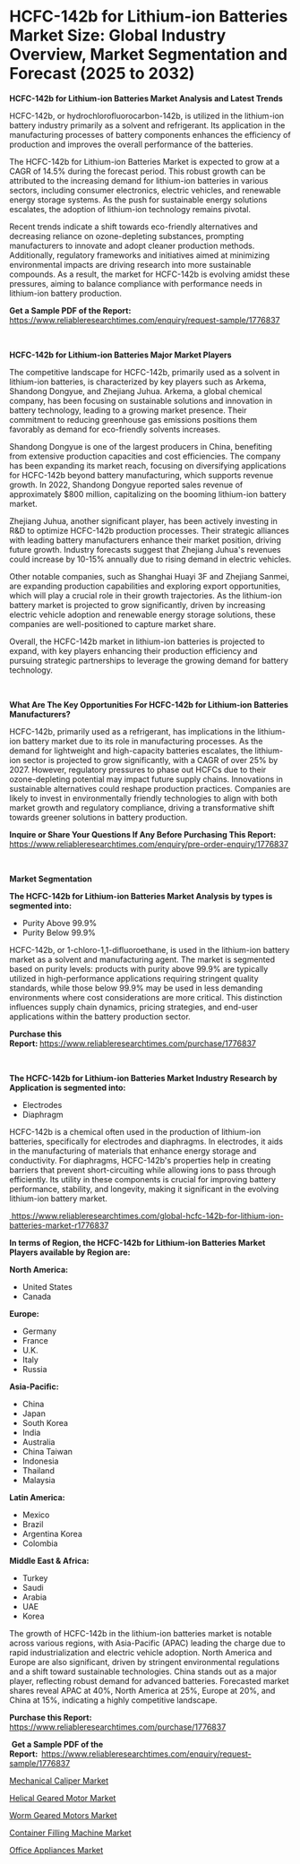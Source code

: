 <p><h1>HCFC-142b for Lithium-ion Batteries Market Size: Global Industry Overview, Market Segmentation and Forecast (2025 to 2032)</h1></p><p><strong>HCFC-142b for Lithium-ion Batteries Market Analysis and Latest Trends</strong></p>
<p><p>HCFC-142b, or hydrochlorofluorocarbon-142b, is utilized in the lithium-ion battery industry primarily as a solvent and refrigerant. Its application in the manufacturing processes of battery components enhances the efficiency of production and improves the overall performance of the batteries. </p><p>The HCFC-142b for Lithium-ion Batteries Market is expected to grow at a CAGR of 14.5% during the forecast period. This robust growth can be attributed to the increasing demand for lithium-ion batteries in various sectors, including consumer electronics, electric vehicles, and renewable energy storage systems. As the push for sustainable energy solutions escalates, the adoption of lithium-ion technology remains pivotal. </p><p>Recent trends indicate a shift towards eco-friendly alternatives and decreasing reliance on ozone-depleting substances, prompting manufacturers to innovate and adopt cleaner production methods. Additionally, regulatory frameworks and initiatives aimed at minimizing environmental impacts are driving research into more sustainable compounds. As a result, the market for HCFC-142b is evolving amidst these pressures, aiming to balance compliance with performance needs in lithium-ion battery production.</p></p>
<p><strong>Get a Sample PDF of the Report:&nbsp;</strong> <a href="https://www.reliableresearchtimes.com/enquiry/request-sample/1776837?utm_campaign=3444&utm_medium=2&utm_source=Github&utm_content=ia&utm_term=25032025&utm_id=hcfc-142b-for-lithium-ion-batteries">https://www.reliableresearchtimes.com/enquiry/request-sample/1776837</a></p>
<p>&nbsp;</p>
<p><strong>HCFC-142b for Lithium-ion Batteries Major Market Players</strong></p>
<p><p>The competitive landscape for HCFC-142b, primarily used as a solvent in lithium-ion batteries, is characterized by key players such as Arkema, Shandong Dongyue, and Zhejiang Juhua. Arkema, a global chemical company, has been focusing on sustainable solutions and innovation in battery technology, leading to a growing market presence. Their commitment to reducing greenhouse gas emissions positions them favorably as demand for eco-friendly solvents increases.</p><p>Shandong Dongyue is one of the largest producers in China, benefiting from extensive production capacities and cost efficiencies. The company has been expanding its market reach, focusing on diversifying applications for HCFC-142b beyond battery manufacturing, which supports revenue growth. In 2022, Shandong Dongyue reported sales revenue of approximately $800 million, capitalizing on the booming lithium-ion battery market.</p><p>Zhejiang Juhua, another significant player, has been actively investing in R&D to optimize HCFC-142b production processes. Their strategic alliances with leading battery manufacturers enhance their market position, driving future growth. Industry forecasts suggest that Zhejiang Juhua's revenues could increase by 10-15% annually due to rising demand in electric vehicles.</p><p>Other notable companies, such as Shanghai Huayi 3F and Zhejiang Sanmei, are expanding production capabilities and exploring export opportunities, which will play a crucial role in their growth trajectories. As the lithium-ion battery market is projected to grow significantly, driven by increasing electric vehicle adoption and renewable energy storage solutions, these companies are well-positioned to capture market share.</p><p>Overall, the HCFC-142b market in lithium-ion batteries is projected to expand, with key players enhancing their production efficiency and pursuing strategic partnerships to leverage the growing demand for battery technology.</p></p>
<p>&nbsp;</p>
<p><strong>What Are The Key Opportunities For HCFC-142b for Lithium-ion Batteries Manufacturers?</strong></p>
<p><p>HCFC-142b, primarily used as a refrigerant, has implications in the lithium-ion battery market due to its role in manufacturing processes. As the demand for lightweight and high-capacity batteries escalates, the lithium-ion sector is projected to grow significantly, with a CAGR of over 25% by 2027. However, regulatory pressures to phase out HCFCs due to their ozone-depleting potential may impact future supply chains. Innovations in sustainable alternatives could reshape production practices. Companies are likely to invest in environmentally friendly technologies to align with both market growth and regulatory compliance, driving a transformative shift towards greener solutions in battery production.</p></p>
<p><strong>Inquire or Share Your Questions If Any Before Purchasing This Report:</strong> <a href="https://www.reliableresearchtimes.com/enquiry/pre-order-enquiry/1776837?utm_campaign=3444&utm_medium=2&utm_source=Github&utm_content=ia&utm_term=25032025&utm_id=hcfc-142b-for-lithium-ion-batteries">https://www.reliableresearchtimes.com/enquiry/pre-order-enquiry/1776837</a></p>
<p>&nbsp;</p>
<p><strong>Market Segmentation</strong></p>
<p><strong>The HCFC-142b for Lithium-ion Batteries Market Analysis by types is segmented into:</strong></p>
<p><ul><li>Purity Above 99.9%</li><li>Purity Below 99.9%</li></ul></p>
<p><p>HCFC-142b, or 1-chloro-1,1-difluoroethane, is used in the lithium-ion battery market as a solvent and manufacturing agent. The market is segmented based on purity levels: products with purity above 99.9% are typically utilized in high-performance applications requiring stringent quality standards, while those below 99.9% may be used in less demanding environments where cost considerations are more critical. This distinction influences supply chain dynamics, pricing strategies, and end-user applications within the battery production sector.</p></p>
<p><strong>Purchase this Report:&nbsp;</strong><a href="https://www.reliableresearchtimes.com/purchase/1776837?utm_campaign=3444&utm_medium=2&utm_source=Github&utm_content=ia&utm_term=25032025&utm_id=hcfc-142b-for-lithium-ion-batteries">https://www.reliableresearchtimes.com/purchase/1776837</a></p>
<p>&nbsp;</p>
<p><strong>The HCFC-142b for Lithium-ion Batteries Market Industry Research by Application is segmented into:</strong></p>
<p><ul><li>Electrodes</li><li>Diaphragm</li></ul></p>
<p><p>HCFC-142b is a chemical often used in the production of lithium-ion batteries, specifically for electrodes and diaphragms. In electrodes, it aids in the manufacturing of materials that enhance energy storage and conductivity. For diaphragms, HCFC-142b's properties help in creating barriers that prevent short-circuiting while allowing ions to pass through efficiently. Its utility in these components is crucial for improving battery performance, stability, and longevity, making it significant in the evolving lithium-ion battery market.</p></p>
<p><a href="https://www.reliableresearchtimes.com/global-hcfc-142b-for-lithium-ion-batteries-market-r1776837?utm_campaign=3444&utm_medium=2&utm_source=Github&utm_content=ia&utm_term=25032025&utm_id=hcfc-142b-for-lithium-ion-batteries">&nbsp;https://www.reliableresearchtimes.com/global-hcfc-142b-for-lithium-ion-batteries-market-r1776837</a></p>
<p><strong>In terms of Region, the HCFC-142b for Lithium-ion Batteries Market Players available by Region are:</strong></p>
<p>
    <p> <strong> North America: </strong>
        <ul>
            <li>United States</li>
            <li>Canada</li>
        </ul>
        </p> 
    <p> <strong> Europe: </strong>
        <ul>
            <li>Germany</li>
            <li>France</li>
            <li>U.K.</li>
            <li>Italy</li>
            <li>Russia</li>
        </ul>
        </p> 
    <p> <strong> Asia-Pacific: </strong>
        <ul>
            <li>China</li>
            <li>Japan</li>
            <li>South Korea</li>
            <li>India</li>
            <li>Australia</li>
            <li>China Taiwan</li>
            <li>Indonesia</li>
            <li>Thailand</li>
            <li>Malaysia</li>
        </ul>
        </p> 
    <p> <strong> Latin America: </strong>
        <ul>
            <li>Mexico</li>
            <li>Brazil</li>
            <li>Argentina Korea</li>
            <li>Colombia</li>
        </ul>
        </p> 
    <p> <strong> Middle East & Africa: </strong>
        <ul>
            <li>Turkey</li>
            <li>Saudi</li>
            <li>Arabia</li>
            <li>UAE</li>
            <li>Korea</li>
        </ul>
    </p>
    </p>
<p><p>The growth of HCFC-142b in the lithium-ion batteries market is notable across various regions, with Asia-Pacific (APAC) leading the charge due to rapid industrialization and electric vehicle adoption. North America and Europe are also significant, driven by stringent environmental regulations and a shift toward sustainable technologies. China stands out as a major player, reflecting robust demand for advanced batteries. Forecasted market shares reveal APAC at 40%, North America at 25%, Europe at 20%, and China at 15%, indicating a highly competitive landscape.</p></p>
<p><strong>Purchase this Report: </strong><a href="https://www.reliableresearchtimes.com/purchase/1776837?utm_campaign=3444&utm_medium=2&utm_source=Github&utm_content=ia&utm_term=25032025&utm_id=hcfc-142b-for-lithium-ion-batteries">https://www.reliableresearchtimes.com/purchase/1776837</a></p>
<p>&nbsp;<strong>Get a Sample PDF of the Report:&nbsp;&nbsp;</strong><a href="https://www.reliableresearchtimes.com/enquiry/request-sample/1776837?utm_campaign=3444&utm_medium=2&utm_source=Github&utm_content=ia&utm_term=25032025&utm_id=hcfc-142b-for-lithium-ion-batteries">https://www.reliableresearchtimes.com/enquiry/request-sample/1776837</a></p>
<p><strong></strong></p>
<p><p><a href="https://www.linkedin.com/pulse/deep-dive-mechanical-caliper-market-growth-93-cagr-key-factors-zzghe?utm_campaign=3444&utm_medium=2&utm_source=Github&utm_content=ia&utm_term=25032025&utm_id=hcfc-142b-for-lithium-ion-batteries">Mechanical Caliper Market</a></p><p><a href="https://www.linkedin.com/pulse/trends-global-helical-geared-motor-market-forecast-analysis-qrace?utm_campaign=3444&utm_medium=2&utm_source=Github&utm_content=ia&utm_term=25032025&utm_id=hcfc-142b-for-lithium-ion-batteries">Helical Geared Motor Market</a></p><p><a href="https://www.linkedin.com/pulse/worm-geared-motors-market-report-company-profiles-share-analysis-pvmhe?utm_campaign=3444&utm_medium=2&utm_source=Github&utm_content=ia&utm_term=25032025&utm_id=hcfc-142b-for-lithium-ion-batteries">Worm Geared Motors Market</a></p><p><a href="https://www.linkedin.com/pulse/container-filling-machine-industry-research-report-global-wlz4e?utm_campaign=3444&utm_medium=2&utm_source=Github&utm_content=ia&utm_term=25032025&utm_id=hcfc-142b-for-lithium-ion-batteries">Container Filling Machine Market</a></p><p><a href="https://www.linkedin.com/pulse/office-appliances-market-report-creating-business-strategies-70que?utm_campaign=3444&utm_medium=2&utm_source=Github&utm_content=ia&utm_term=25032025&utm_id=hcfc-142b-for-lithium-ion-batteries">Office Appliances Market</a></p></p>